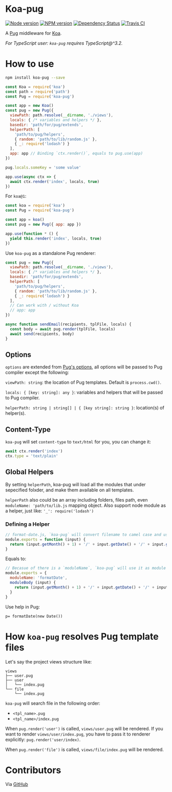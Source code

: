 # Koa-pug

[![Node version][node-image]][npm-url] [![NPM version][npm-image]][npm-url] [![Dependency Status][daviddm-image]][daviddm-url] [![Travis CI][travis-image]][travis-url]

A [Pug](https://github.com/pugjs) middleware for [Koa](http://koajs.com/).

*For TypeScript user: `koa-pug` requires TypeScript@^3.2.*

# How to use

```bash
npm install koa-pug --save
```

```js
const Koa = require('koa')
const path = require('path')
const Pug = require('koa-pug')

const app = new Koa()
const pug = new Pug({
  viewPath: path.resolve(__dirname, './views'),
  locals: { /* variables and helpers */ },
  basedir: 'path/for/pug/extends',
  helperPath: [
    'path/to/pug/helpers',
    { random: 'path/to/lib/random.js' },
    { _: require('lodash') }
  ],
  app: app // Binding `ctx.render()`, equals to pug.use(app)
})

pug.locals.someKey = 'some value'

app.use(async ctx => {
  await ctx.render('index', locals, true)
})
```

For `koa@1`:

```js
const koa = require('koa')
const Pug = require('koa-pug')

const app = koa()
const pug = new Pug({ app: app })

app.use(function * () {
  yield this.render('index', locals, true)
})
```

Use `koa-pug` as a standalone Pug renderer:

```js
const pug = new Pug({
  viewPath: path.resolve(__dirname, './views'),
  locals: { /* variables and helpers */ },
  basedir: 'path/for/pug/extends',
  helperPath: [
    'path/to/pug/helpers',
    { random: 'path/to/lib/random.js' },
    { _: require('lodash') }
  ],
  // Can work with / without Koa
  // app: app
})

async function sendEmail(recipients, tplFile, locals) {
  const body = await pug.render(tplFile, locals)
  await send(recipients, body)
}
```

## Options

`options` are extended from [Pug's options](https://pugjs.org/api/reference.html#options), all options will be passed to Pug compiler except the following:

`viewPath: string`: the location of Pug templates. Default is `process.cwd()`.

`locals: { [key: string]: any }`: variables and helpers that will be passed to Pug compiler.

`helperPath: string | string[] | { [key string]: string }`: location(s) of helper(s).

## Content-Type

`koa-pug` will set `content-type` to `text/html` for you, you can change it:

```js
await ctx.render('index')
ctx.type = 'text/plain'
```

## Global Helpers

By setting `helperPath`, koa-pug will load all the modules that under sepecified folxder, and make them available on all templates.

`helperPath` also could be an array including folders, files path, even `moduleName: 'path/to/lib.js` mapping object. Also support node module as a helper, just like: `'_': require('lodash')`

### Defining a Helper

```js
// format-date.js, `koa-pug` will convert filename to camel case and use it as module name
module.exports = function (input) {
  return (input.getMonth() + 1) + '/' + input.getDate() + '/' + input.getFullYear()
}
```

Equals to:

```js
// Becasue of there is a `moduleName`, `koa-pug` will use it as module name instead of filename
module.exports = {
  moduleName: 'formatDate',
  moduleBody (input) {
    return (input.getMonth() + 1) + '/' + input.getDate() + '/' + input.getFullYear()
  }
}
```

Use help in Pug:

```pug
p= formatDate(new Date())
```

# How `koa-pug` resolves Pug template files

Let's say the project views structure like:

```
views
├── user.pug
├── user
│   └── index.pug
└── file
    └── index.pug
```

`koa-pug` will search file in the following order:

- `<tpl_name>.pug`
- `<tpl_name>/index.pug`

When `pug.render('user')` is called, `views/user.pug` will be rendered. If you want to render `views/user/index.pug`, you have to pass it to renderer explicitly: `pug.render('user/index)`.

When `pug.render('file')` is called, `views/file/index.pug` will be rendered.

# Contributors

Via [GitHub](https://github.com/chrisyip/koa-pug/graphs/contributors)

[node-image]: https://img.shields.io/node/v/koa-pug.svg?style=flat-square
[npm-url]: https://npmjs.org/package/koa-pug
[npm-image]: https://img.shields.io/npm/v/koa-pug.svg?style=flat-square
[daviddm-url]: https://david-dm.org/chrisyip/koa-pug
[daviddm-image]: https://img.shields.io/david/chrisyip/koa-pug.svg?style=flat-square
[travis-url]: https://travis-ci.org/chrisyip/koa-pug
[travis-image]: https://img.shields.io/travis/chrisyip/koa-pug.svg?style=flat-square
